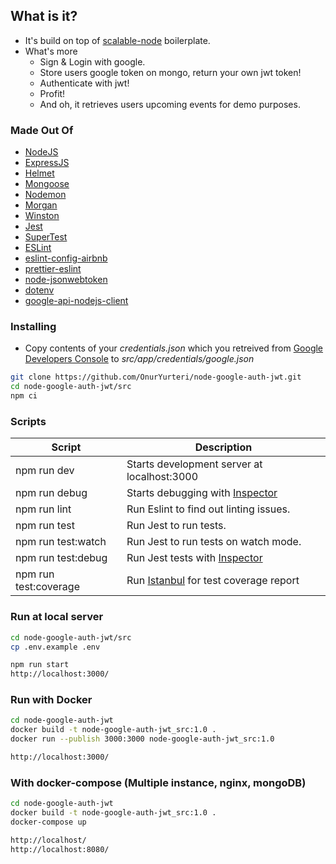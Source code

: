 ## What is it?

- It's build on top of [scalable-node](https://github.com/OnurYurteri/scalable-node) boilerplate.
- What's more
  - Sign & Login with google.
  - Store users google token on mongo, return your own jwt token!
  - Authenticate with jwt!
  - Profit!
  - And oh, it retrieves users upcoming events for demo purposes.

### Made Out Of

- [NodeJS](https://nodejs.org/en/)
- [ExpressJS](https://expressjs.com)
- [Helmet](https://helmetjs.github.io/)
- [Mongoose](http://mongoosejs.com/docs/guide.html)
- [Nodemon](https://nodemon.io/)
- [Morgan](https://github.com/expressjs/morgan)
- [Winston](https://github.com/winstonjs/winston)
- [Jest](https://github.com/facebook/jest)
- [SuperTest](https://github.com/visionmedia/supertest)
- [ESLint](https://eslint.org/)
- [eslint-config-airbnb](https://github.com/airbnb/javascript/tree/master/packages/eslint-config-airbnb)
- [prettier-eslint](https://github.com/prettier/prettier-eslint)
- [node-jsonwebtoken](https://github.com/auth0/node-jsonwebtoken)
- [dotenv](https://github.com/motdotla/dotenv)
- [google-api-nodejs-client](https://github.com/googleapis/google-api-nodejs-client)

### Installing

- Copy contents of your _credentials.json_ which you retreived from [Google Developers Console](https://console.developers.google.com/) to _src/app/credentials/google.json_

```bash
git clone https://github.com/OnurYurteri/node-google-auth-jwt.git
cd node-google-auth-jwt/src
npm ci
```

### Scripts

| Script                | Description                                                             |
| --------------------- | ----------------------------------------------------------------------- |
| npm run dev           | Starts development server at localhost:3000                             |
| npm run debug         | Starts debugging with [Inspector](https://nodejs.org/en/docs/inspector) |
| npm run lint          | Run Eslint to find out linting issues.                                  |
| npm run test          | Run Jest to run tests.                                                  |
| npm run test:watch    | Run Jest to run tests on watch mode.                                    |
| npm run test:debug    | Run Jest tests with [Inspector](https://nodejs.org/en/docs/inspector)   |
| npm run test:coverage | Run [Istanbul](https://istanbul.js.org) for test coverage report        |

### Run at local server

```bash
cd node-google-auth-jwt/src
cp .env.example .env

npm run start
http://localhost:3000/
```

### Run with Docker

```bash
cd node-google-auth-jwt
docker build -t node-google-auth-jwt_src:1.0 .
docker run --publish 3000:3000 node-google-auth-jwt_src:1.0

http://localhost:3000/
```

### With docker-compose (Multiple instance, nginx, mongoDB)

```bash
cd node-google-auth-jwt
docker build -t node-google-auth-jwt_src:1.0 .
docker-compose up

http://localhost/
http://localhost:8080/
```
